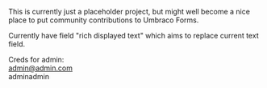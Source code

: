 This is currently just a placeholder project,
but might well become a nice place to put community contributions to Umbraco Forms.

Currently have field "rich displayed text" which aims to replace current text field.

Creds for admin:  
admin@admin.com  
adminadmin